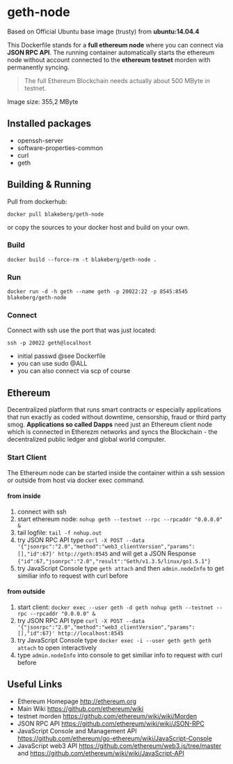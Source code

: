 # geth-node

Based on Official Ubuntu base image (trusty) from **ubuntu:14.04.4**

This Dockerfile stands for a **full ethereum node** where you can connect via **JSON RPC API**. The running container automatically starts the ethereum node without account connected to the **ethereum testnet** morden with permanently syncing.

> The full Ethereum Blockchain needs actually about 500 MByte in testnet. 

Image size: 355,2 MByte

## Installed packages

* openssh-server
* software-properties-common
* curl
* geth

## Building & Running

Pull from dockerhub:
    
    docker pull blakeberg/geth-node

or copy the sources to your docker host and build on your own.

### Build

	docker build --force-rm -t blakeberg/geth-node .

### Run

	docker run -d -h geth --name geth -p 20022:22 -p 8545:8545 blakeberg/geth-node

### Connect
Connect with ssh use the port that was just located:

	ssh -p 20022 geth@localhost

* initial passwd @see Dockerfile
* you can use sudo @ALL
* you can also connect via scp of course

## Ethereum
Decentralized platform that runs smart contracts or especially applications that run exactly as coded without downtime, censorship, fraud or third party smog. **Applications so called Dapps** need just an Ethereum client node which is connected in Etherezm networks and syncs the Blockchain - the decentralized public ledger and global world computer.

### Start Client
The Ethereum node can be started inside the container within a ssh session or outside from host via docker exec command.
#### from inside

1. connect with ssh
2. start ethereum node: `nohup geth --testnet --rpc --rpcaddr "0.0.0.0" &`
3. tail logfile: `tail -f nohup.out`
3. try JSON RPC API type `curl -X POST --data '{"jsonrpc":"2.0","method":"web3_clientVersion","params":[],"id":67}' http://geth:8545` and will get a JSON Response `{"id":67,"jsonrpc":"2.0","result":"Geth/v1.3.5/linux/go1.5.1"}`
4. try JavaScript Console type `geth attach` and then `admin.nodeInfo` to get similiar info to request with curl before

#### from outside

1. start client: `docker exec --user geth -d geth nohup geth --testnet --rpc --rpcaddr "0.0.0.0" & `
2. try JSON RPC API type `curl -X POST --data '{"jsonrpc":"2.0","method":"web3_clientVersion","params":[],"id":67}' http://localhost:8545`
3. try JavaScript Console type `docker exec -i --user geth geth geth attach` to open interactively
4. type `admin.nodeInfo` into console to get similiar info to request with curl before

## Useful Links
* Ethereum Homepage <http://ethereum.org> 
* Main Wiki <https://github.com/ethereum/wiki>
* testnet morden <https://github.com/ethereum/wiki/wiki/Morden>
* JSON RPC API <https://github.com/ethereum/wiki/wiki/JSON-RPC>
* JavaScript Console and Management API <https://github.com/ethereum/go-ethereum/wiki/JavaScript-Console>
* JavaScript web3 API <https://github.com/ethereum/web3.js/tree/master> and <https://github.com/ethereum/wiki/wiki/JavaScript-API>